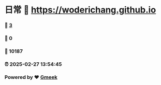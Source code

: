 # 日常 :link: https://woderichang.github.io 
### :page_facing_up: [3](https://woderichang.github.io/tag.html) 
### :speech_balloon: 0 
### :hibiscus: 10187 
### :alarm_clock: 2025-02-27 13:54:45 
### Powered by :heart: [Gmeek](https://github.com/Meekdai/Gmeek)
